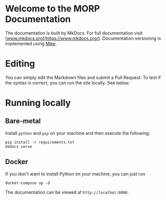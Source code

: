 # Welcome to the MORP Documentation

The documentation is built by MkDocs. For full documentation visit [www.mkdocs.org](https://www.mkdocs.org/).
Documentation versioning is implemented using [Mike](https://github.com/jimporter/mike).

# Editing

You can simply edit the Markdown files and submit a Pull Request.
To test if the syntax is correct, you can run the site locally. See below.

# Running locally

## Bare-metal

Install `python` and `pip` on your machine and then execute the following:

```shell
pip install -r requirements.txt
mkdocs serve
```

## Docker

If you don't want to install Python on your machine, you can just run

```shell
docker-compose up -d
```

The documentation can be viewed at `http://localhot:8000`.